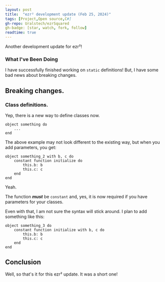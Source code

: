 ```yaml
---
layout: post
title:  "ezr² development update (Feb 25, 2024)"
tags: [Project,Open source,C#]
gh-repo: Uralstech/ezrSquared
gh-badge: [star, watch, fork, follow]
readtime: true
---
```


Another development update for ezr²!
<!--more-->

### What I've Been Doing

I have successfully finished working on `static` definitions! But, I have some bad news about breaking changes.

## Breaking changes.

### Class definitions.

Yep, there is a new way to define classes now.

```ezrSquared
object something do
    ...
end
```

The above example may not look different to the existing way, but when you add parameters, you get:

```
object something_2 with b, c do
    constant function initialize do
        this.b: b
        this.c: c
    end
end
```

Yeah.

The function ***must*** be `constant` and, yes, it is now required if you have parameters for your classes.

Even with that, I am not sure the syntax will stick around. I plan to add something like this:

```ezrSquared
object something_3 do
    constant function initialize with b, c do
        this.b: b
        this.c: c
    end
end
```

## Conclusion

Well, so that's it for this ezr² update. It was a short one!